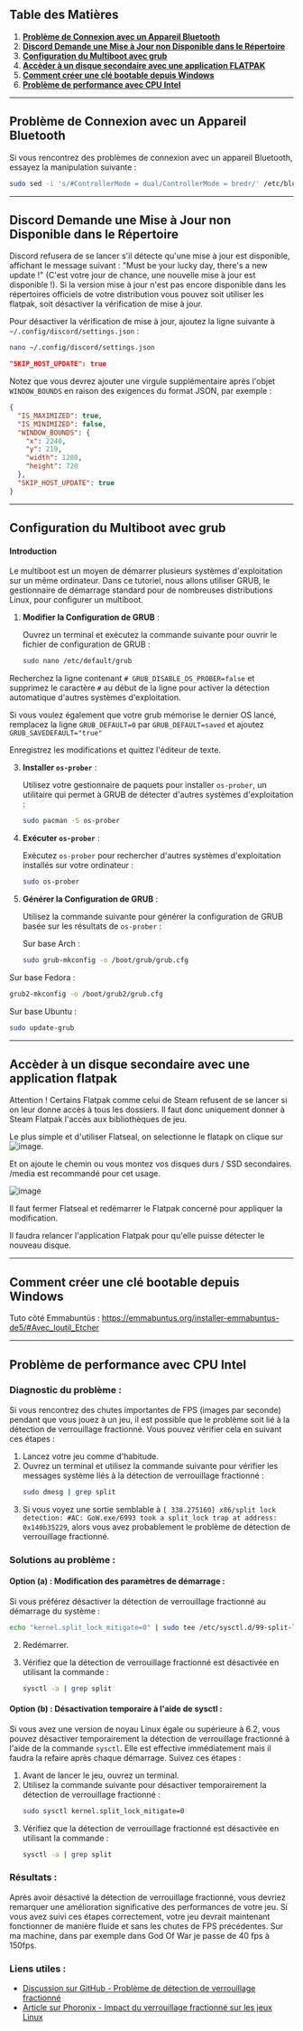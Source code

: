 ## **Table des Matières**

1. **[Problème de Connexion avec un Appareil Bluetooth](#problème-de-connexion-avec-un-appareil-bluetooth)**
2. **[Discord Demande une Mise à Jour non Disponible dans le Répertoire](#discord-demande-une-mise-à-jour-non-disponible-dans-le-répertoire)**
3. **[Configuration du Multiboot avec grub](#configuration-du-multiboot-avec-grub)**
4. **[Accèder à un disque secondaire avec une application **FLATPAK**](#accèder-à-un-disque-secondaire-avec-une-application-flatpak)**
5. **[Comment créer une clé bootable depuis Windows](#comment-créer-une-clé-bootable-depuis-windows)**
6. **[Problème de performance avec CPU Intel](#problème-de-performance-avec-cpu-intel)**

---

<a name="problème-de-connexion-avec-un-appareil-bluetooth"></a>
## Problème de Connexion avec un Appareil Bluetooth

Si vous rencontrez des problèmes de connexion avec un appareil Bluetooth, essayez la manipulation suivante :

```bash
sudo sed -i 's/#ControllerMode = dual/ControllerMode = bredr/' /etc/bluetooth/main.conf && sudo systemctl restart bluetooth
```

---

<a name="discord-demande-une-mise-à-jour-non-disponible-dans-le-répertoire"></a>
## Discord Demande une Mise à Jour non Disponible dans le Répertoire

Discord refusera de se lancer s'il détecte qu'une mise à jour est disponible, affichant le message suivant : "Must be your lucky day, there's a new update !" (C'est votre jour de chance, une nouvelle mise à jour est disponible !). Si la version mise à jour n'est pas encore disponible dans les répertoires officiels de votre distribution vous pouvez soit utiliser les flatpak, soit désactiver la vérification de mise à jour.

Pour désactiver la vérification de mise à jour, ajoutez la ligne suivante à `~/.config/discord/settings.json` :

```bash
nano ~/.config/discord/settings.json
```

```json
"SKIP_HOST_UPDATE": true
```

Notez que vous devrez ajouter une virgule supplémentaire après l'objet `WINDOW_BOUNDS` en raison des exigences du format JSON, par exemple :

```json
{
  "IS_MAXIMIZED": true,
  "IS_MINIMIZED": false,
  "WINDOW_BOUNDS": {
    "x": 2240,
    "y": 219,
    "width": 1280,
    "height": 720
  },
  "SKIP_HOST_UPDATE": true
}
```

---

## Configuration du Multiboot avec grub

#### Introduction

Le multiboot est un moyen de démarrer plusieurs systèmes d'exploitation sur un même ordinateur. Dans ce tutoriel, nous allons utiliser GRUB, le gestionnaire de démarrage standard pour de nombreuses distributions Linux, pour configurer un multiboot.

1. **Modifier la Configuration de GRUB** :

   Ouvrez un terminal et exécutez la commande suivante pour ouvrir le fichier de configuration de GRUB :
   ```bash
   sudo nano /etc/default/grub
   ```

Recherchez la ligne contenant `# GRUB_DISABLE_OS_PROBER=false` et supprimez le caractère `#` au début de la ligne pour activer la détection automatique d'autres systèmes d'exploitation.

Si vous voulez également que votre grub mémorise le dernier OS lancé, remplacez la ligne `GRUB_DEFAULT=0` par `GRUB_DEFAULT=saved` et ajoutez `GRUB_SAVEDEFAULT="true"`

   Enregistrez les modifications et quittez l'éditeur de texte.

3. **Installer `os-prober`** :

   Utilisez votre gestionnaire de paquets pour installer `os-prober`, un utilitaire qui permet à GRUB de détecter d'autres systèmes d'exploitation :
   ```bash
   sudo pacman -S os-prober
   ```

4. **Exécuter `os-prober`** :

   Exécutez `os-prober` pour rechercher d'autres systèmes d'exploitation installés sur votre ordinateur :
   ```bash
   sudo os-prober
   ```

5. **Générer la Configuration de GRUB** :

   Utilisez la commande suivante pour générer la configuration de GRUB basée sur les résultats de `os-prober` :

   Sur base Arch :
   ```bash
   sudo grub-mkconfig -o /boot/grub/grub.cfg
   ```

  Sur base Fedora : 
  ```bash
  grub2-mkconfig -o /boot/grub2/grub.cfg
   ```

  Sur base Ubuntu : 
  ```bash
  sudo update-grub
  ```

---

## Accèder à un disque secondaire avec une application flatpak

Attention ! Certains Flatpak comme celui de Steam refusent de se lancer si on leur donne accès à tous les dossiers. Il faut donc uniquement donner à Steam Flatpak l'accès aux bibliothèques de jeu.

Le plus simple et d'utiliser Flatseal, on selectionne le flatapk on clique sur ![image](https://github.com/Gaming-Linux-FR/glf-astuces/assets/83916775/20e9afff-149d-4550-8279-189ae5dd1e48).


Et on ajoute le chemin ou vous montez vos disques durs / SSD secondaires. /media est recommandé pour cet usage.

![image](https://github.com/Gaming-Linux-FR/glf-astuces/assets/83916775/c71f8829-557b-4713-8397-a572add5051c)

Il faut fermer Flatseal et redémarrer le Flatpak concerné pour appliquer la modification.

Il faudra relancer l'application Flatpak pour qu'elle puisse détecter le nouveau disque.

---

## Comment créer une clé bootable depuis Windows

Tuto côté Emmabuntüs : https://emmabuntus.org/installer-emmabuntus-de5/#Avec_loutil_Etcher

---

## Problème de performance avec CPU Intel

### Diagnostic du problème :

Si vous rencontrez des chutes importantes de FPS (images par seconde) pendant que vous jouez à un jeu, il est possible que le problème soit lié à la détection de verrouillage fractionné. Vous pouvez vérifier cela en suivant ces étapes :

1. Lancez votre jeu comme d'habitude.
2. Ouvrez un terminal et utilisez la commande suivante pour vérifier les messages système liés à la détection de verrouillage fractionné :
   ```bash
   sudo dmesg | grep split
   ```
3. Si vous voyez une sortie semblable à `[ 338.275160] x86/split lock detection: #AC: GoW.exe/6993 took a split_lock trap at address: 0x140b35229`, alors vous avez probablement le problème de détection de verrouillage fractionné.

### Solutions au problème :

#### Option (a) : Modification des paramètres de démarrage :

Si vous préférez désactiver la détection de verrouillage fractionné au démarrage du système :

```bash
echo "kernel.split_lock_mitigate=0" | sudo tee /etc/sysctl.d/99-split-lock.conf
```
2. Redémarrer.

3. Vérifiez que la détection de verrouillage fractionné est désactivée en utilisant la commande :
   ```bash
   sysctl -a | grep split
   ```

#### Option (b) : Désactivation temporaire à l'aide de sysctl :

Si vous avez une version de noyau Linux égale ou supérieure à 6.2, vous pouvez désactiver temporairement la détection de verrouillage fractionné à l'aide de la commande `sysctl`.  Elle est effective immédiatement mais il faudra la refaire après chaque démarrage. Suivez ces étapes :

1. Avant de lancer le jeu, ouvrez un terminal.
2. Utilisez la commande suivante pour désactiver temporairement la détection de verrouillage fractionné :
   ```bash
   sudo sysctl kernel.split_lock_mitigate=0
   ```
3. Vérifiez que la détection de verrouillage fractionné est désactivée en utilisant la commande :
   ```bash
   sysctl -a | grep split
   ```

### Résultats :

Après avoir désactivé la détection de verrouillage fractionné, vous devriez remarquer une amélioration significative des performances de votre jeu. Si vous avez suivi ces étapes correctement, votre jeu devrait maintenant fonctionner de manière fluide et sans les chutes de FPS précédentes. Sur ma machine, dans par exemple dans God Of War je passe de 40 fps à 150fps.

### Liens utiles :

- [Discussion sur GitHub - Problème de détection de verrouillage fractionné](https://github.com/doitsujin/dxvk/issues/2938)
- [Article sur Phoronix - Impact du verrouillage fractionné sur les jeux Linux](https://www.phoronix.com/news/Linux-Splitlock-Hurts-Gaming)
